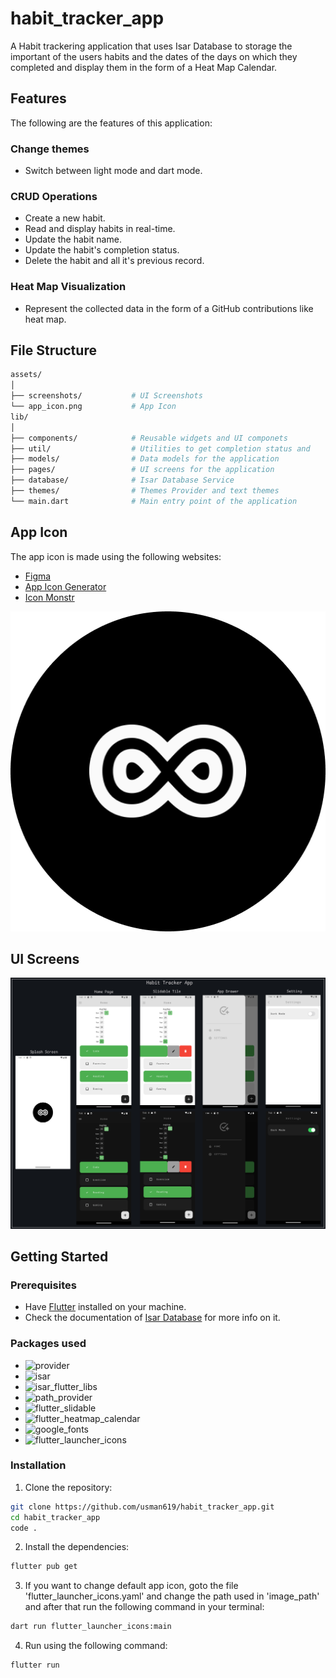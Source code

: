 # habit_tracker_app

A Habit trackering application that uses Isar Database to storage the important of the users habits and the dates of the days on which they completed and display them in the form of a Heat Map Calendar.

## Features

The following are the features of this application:

### Change themes

- Switch between light mode and dart mode.

### CRUD Operations

- Create a new habit.
- Read and display habits in real-time.
- Update the habit name.
- Update the habit's completion status.
- Delete the habit and all it's previous record.

### Heat Map Visualization

- Represent the collected data in the form of a GitHub contributions like heat map.

## File Structure

```bash
assets/
│
├── screenshots/           # UI Screenshots
└── app_icon.png           # App Icon
lib/
│
├── components/            # Reusable widgets and UI componets
├── util/                  # Utilities to get completion status and
├── models/                # Data models for the application
├── pages/                 # UI screens for the application
├── database/              # Isar Database Service
├── themes/                # Themes Provider and text themes
└── main.dart              # Main entry point of the application
```

## App Icon

The app icon is made using the following websites:

- [Figma](https://www.figma.com/)
- [App Icon Generator](https://www.appicon.co/)
- [Icon Monstr](https://iconmonstr.com/)

<img src="assets/app_icon.png" alt="app_icon" width="512" height="512" >

## UI Screens

<img src="assets/screenshots/habit_tracker_UI.png" alt="UI">

## Getting Started

### Prerequisites

- Have [Flutter](https://flutter.dev/) installed on your machine.
- Check the documentation of [Isar Database](https://isar.dev/) for more info on it.

### Packages used

- ![provider](https://pub.dev/packages/provider)
- ![isar](https://pub.dev/packages/isar)
- ![isar_flutter_libs](https://pub.dev/packages/isar_flutter_libs)
- ![path_provider](https://pub.dev/packages/path_provider)
- ![flutter_slidable](https://pub.dev/packages/flutter_slidable)
- ![flutter_heatmap_calendar](https://pub.dev/packages/flutter_heatmap_calendar)
- ![google_fonts](https://pub.dev/packages/google_fonts)
- ![flutter_launcher_icons](https://pub.dev/packages/flutter_launcher_icons)

### Installation

1. Clone the repository:

```bash
git clone https://github.com/usman619/habit_tracker_app.git
cd habit_tracker_app
code .
```

2. Install the dependencies:

```bash
flutter pub get
```

3. If you want to change default app icon, goto the file 'flutter_launcher_icons.yaml' and change the path used in 'image_path' and after that run the following command in your terminal:

```bash
dart run flutter_launcher_icons:main
```

4. Run using the following command:

```bash
flutter run
```
